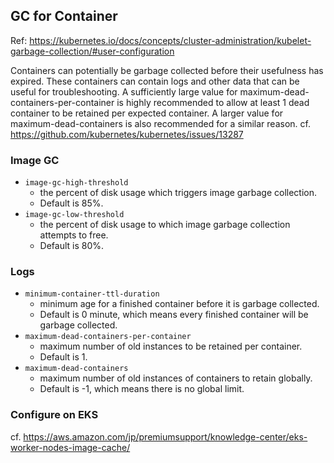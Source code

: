 ## GC for Container

Ref: https://kubernetes.io/docs/concepts/cluster-administration/kubelet-garbage-collection/#user-configuration

Containers can potentially be garbage collected before their usefulness has expired.
These containers can contain logs and other data that can be useful for troubleshooting.
A sufficiently large value for maximum-dead-containers-per-container is highly recommended to allow at least 1 dead container to be retained per expected container.
A larger value for maximum-dead-containers is also recommended for a similar reason.
cf. https://github.com/kubernetes/kubernetes/issues/13287

### Image GC
* `image-gc-high-threshold`
  * the percent of disk usage which triggers image garbage collection.
  * Default is 85%.
* `image-gc-low-threshold`
  * the percent of disk usage to which image garbage collection attempts to free.
  * Default is 80%.

### Logs
* `minimum-container-ttl-duration`
  * minimum age for a finished container before it is garbage collected.
  * Default is 0 minute, which means every finished container will be garbage collected.
* `maximum-dead-containers-per-container`
  * maximum number of old instances to be retained per container.
  * Default is 1.
* `maximum-dead-containers`
  * maximum number of old instances of containers to retain globally.
  * Default is -1, which means there is no global limit.

### Configure on EKS
cf. https://aws.amazon.com/jp/premiumsupport/knowledge-center/eks-worker-nodes-image-cache/

